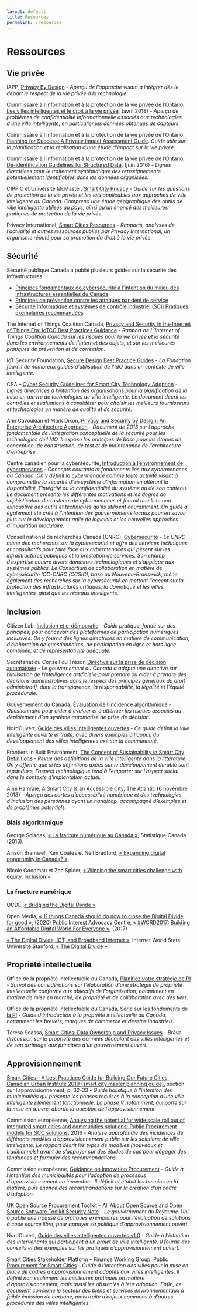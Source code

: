 ```yaml
---
layout: default
title: Resources
permalink: /resources
---
```


# Ressources

## Vie privée

IAPP, [Privacy By Design](https://iapp.org/resources/article/privacy-by-design-the-7-foundational-principles/) - _Aperçu de l’approche visant à intégrer dès le départ le respect de la vie privée à la technologie._

Commissaire à l’information et à la protection de la vie privée de l’Ontario, [Les villes intelligentes et le droit à la vie privée](https://www.ipc.on.ca/wp-content/uploads/2018/08/fs-tech-smart-cities-f.pdf), \(avril 2018\) - _Aperçu de problèmes de confidentialité informationnelle associés aux technologies d’une ville intelligente, en particulier les données obtenues de capteurs._

Commissaire à l’information et à la protection de la vie privée de l’Ontario, [Planning for Success: A Privacy Impact Assessment Guide](https://www.ipc.on.ca/wp-content/uploads/2015/05/planning-for-success-pia-guide.pdf). _Guide utile sur la planification et la réalisation d’une étude d’impact sur la vie privée._

Commissaire à l’information et à la protection de la vie privée de l’Ontario, [De-identification Guidelines for Structured Data](https://www.ipc.on.ca/wp-content/uploads/2016/08/Deidentification-Guidelines-for-Structured-Data.pdf), \(juin 2016\) - _Lignes directrices pour le traitement systématique des renseignements potentiellement identifiables dans les données organisées._

CIPPIC et Université McMaster, [Smart City Privacy](https://smartcityprivacy.ca/) - _Guide sur les questions de protection de la vie privée et les lois applicables aux approches de ville intelligente au Canada. Comprend une étude géographique des outils de ville intelligente utilisés au pays, ainsi qu’un énoncé des meilleures pratiques de protection de la vie privée._

Privacy International, [Smart Cities Resources](https://privacyinternational.org/learning-topics/smart-cities) - _Rapports, analyses de l’actualité et autres ressources publiés par Privacy International, un organisme réputé pour sa promotion du droit à la vie privée._

## Sécurité

Sécurité publique Canada a publié plusieurs guides sur la sécurité des infrastructures :

* [Principes fondamentaux de cybersécurité à l’intention du milieu des infrastructures essentielles du Canada](https://www.securitepublique.gc.ca/cnt/rsrcs/pblctns/2016-fndmntls-cybr-scrty-cmmnty/index-fr.aspx)
* [Principes de prévention contre les attaques par déni de service](https://www.securitepublique.gc.ca/cnt/rsrcs/cybr-ctr/2012/tr12-001-fr.aspx.)
* [Sécurité informatique et systèmes de contrôle industriel \(SCI\) Pratiques exemplaires recommandées](https://www.securitepublique.gc.ca/cnt/rsrcs/cybr-ctr/2012/tr12-002-fr.aspx)

The Internet of Things Coalition Canada, [Privacy and Security in the Internet of Things Era: IoTCC Best Practices Guidance](https://insightaas.com/new-research-privacy-and-security-in-the-internet-of-things-era-iotcc-best-practices-guidance/) - _Rapport de L’Internet of Things Coalition Canada sur les risques pour la vie privée et la sécurité dans les environnements de l’Internet des objets, et sur les meilleures pratiques de prévention et de correction._

IoT Security Foundation, [Secure Design Best Practice Guides](https://www.iotsecurityfoundation.org/best-practice-guidelines/) - _La Fondation fournit de nombreux guides d’utilisation de l’IdO dans un contexte de ville intelligente._

CSA – [Cyber Security Guidelines for Smart City Technology Adoption](https://www.researchgate.net/profile/Mohamad_Amin_Hasbini/publication/320290965_Cyber_Security_Guidelines_for_Smart_City_Technology_Adoption/links/59dbf668458515e9ab452699/Cyber-Security-Guidelines-for-Smart-City-Technology-Adoption.pdf) - _Lignes directrices à l’intention des organisations pour la planification de la mise en œuvre de technologies de ville intelligente. Le document décrit les contrôles et évaluations à considérer pour choisir les meilleurs fournisseurs et technologies en matière de qualité et de sécurité._

Ann Cavoukian et Mark Dixon, [Privacy and Security by Design: An Enterprise Architecture Approach](https://www.ipc.on.ca/wp-content/uploads/Resources/pbd-privacy-and-security-by-design-oracle.pdf) - _Document de 2013 sur l’approche fondamentale de l’intégration conceptuelle de la sécurité pour les technologies de l’IdO. Il expose les principes de base pour les étapes de conception, de construction, de test et de maintenance de l’architecture d’entreprise._

Centre canadien pour la cybersécurité, [Introduction à l’environnement de cybermenaces](https://cyber.gc.ca/fr/orientation/introduction-lenvironnement-de-cybermenaces) - _Concepts courants et fondements liés aux cybermenaces au Canada. On y définit la cybermenace comme toute activité visant à compromettre la sécurité d’un système d’information en altérant la disponibilité, l’intégrité ou la confidentialité du système ou de son contenu. Le document présente les différentes motivations et les degrés de sophistication des auteurs de cybermenaces et fournit une liste non exhaustive des outils et techniques qu’ils utilisent couramment. Un guide a également été créé à l’intention des gouvernements locaux pour en savoir plus sur le développement agile de logiciels et les nouvelles approches d’impartition modulaire._

Conseil national de recherches Canada \(CNRC\), [Cybersecurité](https://nrc.canada.ca/fr/recherche-developpement/produits-services/services-techniques-consultatifs/cybersecurite) - _Le CNRC mène des recherches sur la cybersécurité et offre des services techniques et consultatifs pour faire face aux cybermenaces qui pèsent sur les infrastructures publiques et la prestation de services. Son champ d’expertise couvre divers domaines technologiques et s’applique aux systèmes publics. Le Consortium de collaboration en matière de cybersécurité ICC-CNRC \(CCSIC\), basé au Nouveau-Brunswick, mène également des recherches sur la cybersécurité en mettant l’accent sur la protection des infrastructures critiques, la domotique et les villes intelligentes, ainsi que les réseaux intelligents._

## Inclusion

Citizen Lab, [Inclusion et e-démocratie](https://www.citizenlab.co/ebooks-fr/inclusion-et-e-democratie) - _Guide pratique, fondé sur des principes, pour concevoir des plateformes de participation numériques inclusives. On y fournit des lignes directrices en matière de communication, d’élaboration de questionnaires, de participation en ligne et hors ligne combinée, et de représentativité adéquate._

Secrétariat du Conseil du Trésor, [Directive sur la prise de décision automatisée](https://www.tbs-sct.gc.ca/pol/doc-fra.aspx?id=32592) - _Le gouvernement du Canada a adopté une directive sur l’utilisation de l’intelligence artificielle pour prendre ou aider à prendre des décisions administratives dans le respect des principes généraux du droit administratif, dont la transparence, la responsabilité, la légalité et l’équité procédurale._

Gouvernement du Canada, [Évaluation de l’incidence algorithmique](https://www.canada.ca/fr/gouvernement/systeme/gouvernement-numerique/innovations-gouvernementales-numeriques/utilisation-responsable-ai/evaluation-incidence-algorithmique.html) - _Questionnaire pour aider à évaluer et à atténuer les risques associés au déploiement d’un système automatisé de prise de décision._

NordOuvert, [Guide des villes intelligentes ouvertes](https://www.nordouvert.ca/publications/#guide-des-villes-intelligentes-ouvertes) - _Ce guide définit la ville intelligente ouverte et traite, avec divers exemples à l’appui, du développement des villes intelligentes axé sur la communauté._

Frontiers in Built Environment, [The Concept of Sustainability in Smart City Definitions](https://doi.org/10.3389/fbuil.2020.00077) - _Revue des définitions de la ville intelligente dans la littérature. On y affirme que si les définitions axées sur le développement durable sont répandues, l’aspect technologique tend à l’emporter sur l’aspect social dans le contexte d’implantation actuel._

Aimi Hamraie, [A Smart City Is an Accessible City](https://www.theatlantic.com/technology/archive/2018/11/city-apps-help-and-hinder-disability/574963/), The Atlantic \(6 novembre 2018\) - _Aperçu des cartes d’accessibilité numérique et des technologies d’inclusion des personnes ayant un handicap, accompagné d’exemples et de problèmes potentiels._

### Biais algorithmique

George Sciadas, [« La fracture numérique au Canada »](https://www150.statcan.gc.ca/n1/fr/pub/56f0009x/56f0009x2002001-fra.pdf?st=BkuHMyKe), Statistique Canada \(2016\).

Allison Bramwell, Ken Coates et Neil Bradford, [« Expanding digital opportunity in Canada? »](https://munkschool.utoronto.ca/ipl/files/2019/04/Bramwell_Coates_Bradford-Summary-Theme-IV-18AP2019.pdf)

Nicole Goodman et Zac Spicer, [« Winning the smart cities challenge with equity, inclusion »](https://policyoptions.irpp.org/magazines/march-2018/winning-smart-cities-challenge-equity-inclusion/)

### La fracture numérique

OCDE, [« Bridging the Digital Divide »](https://www.oecd.org/site/schoolingfortomorrowknowledgebase/themes/ict/bridgingthedigitaldivide.htm)

Open Media, [« 11 things Canada should do now to close the Digital Divide for good »](https://openmedia.org/article/item/11-things-against-digital-divide), \(2020\) Public Interest Advocacy Centre, [« \#WCRD2017: Building an Affordable Digital World For Everyone »](https://www.piac.ca/our-specialities/wcrd2017-building-an-affordable-digital-world-for-everyone/), \(2017\)

[« The Digital Divide, ICT, and Broadband Internet »](https://www.internetworldstats.com/links10.htm), Internet World Stats Université Stanford, [« The Digital Divide »](https://cs.stanford.edu/people/eroberts/cs181/projects/digital-divide/start.html)

## Propriété intellectuelle

Office de la propriété intellectuelle du Canada, [Planifiez votre stratégie de PI](https://www.ic.gc.ca/eic/site/cipointernet-internetopic.nsf/fra/wr04563.html) - _Survol des considérations sur l’élaboration d’une stratégie de propriété intellectuelle conforme aux objectifs de l’organisation, notamment en matière de mise en marché, de propriété et de collaboration avec des tiers._

Office de la propriété intellectuelle du Canada, [Série sur les fondements de la PI](https://www.ic.gc.ca/eic/site/cipointernet-internetopic.nsf/fra/h_wr04590.html) - _Guide d’introduction à la propriété intellectuelle au Canada, notamment les brevets, marques de commerce et dessins industriels._

Teresa Scassa, [Smart Cities: Data Ownership and Privacy Issues](https://www.teresascassa.ca/index.php?option=com_k2&view=item&id=241:smart-cities-data-ownership-and-privacy-issues&Itemid=81) - _Brève discussion sur la propriété des données découlant des villes intelligentes et de son arrimage aux principes d’un gouvernement ouvert._

## Approvisionnement

[Smart Cities - A best Practices Guide for Building Our Future Cities, Canadian Urban Institute 2019 \(smart city master planning guide\)](https://static1.squarespace.com/static/546bbd2ae4b077803c592197/t/5b2bbd44aa4a9970b3cff95f/1529593163251/CUIPublication.SmartPlanningOurSmartCities.June2018.pdf), section sur l’approvisionnement, p. 32-33 - _Guide holistique à l’intention des municipalités qui présente les phases requises à la conception d’une ville intelligente pleinement fonctionnelle. La phase V notamment, qui porte sur la mise en œuvre, aborde la question de l’approvisionnement._

Commission européenne, [Analysing the potential for wide scale roll out of integrated smart cities and communities solutions: Public Procurement models for SCC solutions](https://eu-smartcities.eu/sites/eu-smartcities.eu/files/2017-09/D8.2_Public%20procurement%20models%20for%20SCC%20solutions.pdf), 2016 - _Analyse approfondie des incidences de différents modèles d’approvisionnement public sur les solutions de ville intelligente. Le rapport décrit les types de modèles \(nouveaux et traditionnels\) avant de s’appuyer sur des études de cas pour dégager des tendances et formuler des recommandations._

Commission européenne, [Guidance on Innovation Procurement](https://ec.europa.eu/docsroom/documents/29261/attachments/1/translations/en/renditions/native) - _Guide à l’intention des municipalités pour l’adoption de processus d’approvisionnement en innovation. Il définit et établit les besoins en la matière, puis énonce des recommandations sur la création d’un cadre d’adoption._

[UK Open Source Procurement Toolkit – All About Open Source and Open Source Software Toolkit Security Note](https://www.gov.uk/government/publications/open-source-procurement-toolkit) - _Le gouvernement du Royaume-Uni a publié une trousse de pratiques exemplaires pour l’évaluation de solutions à code source libre, pour appuyer sa politique d’approvisionnement ouvert._

NordOuvert, [Guide des villes intelligentes ouvertes v1.0](https://docs.google.com/document/d/14BuvTBFylHeK9WrPsmJ5XCJrhRBKTL51mAEIrQVwnM0/edit) - _Guide à l’intention des intervenants qui participent à un projet de ville intelligente. Il fournit des conseils et des exemples sur les pratiques d’approvisionnement ouvert._

Smart Cities Stakeholder Platform – Finance Working Group, [Public Procurement for Smart Cities](https://www.google.com/url?sa=t&rct=j&q=&esrc=s&source=web&cd=&ved=2ahUKEwja6KLS79DpAhXMdN8KHbguCuoQFjABegQIChAD&url=http%3A%2F%2Fwww.sustainable-procurement.org%2Ffileadmin%2Ftemplates%2Fsp_platform%2Flib%2Fsp_platform_resources%2Ftools%2Fpush_resource_file.php%3Fuid%3D42abe812&usg=AOvVaw2N8fO6j8c5uQG9GDEARAs2) - _Guide à l’intention des villes pour la mise en place de cadres d’approvisionnement adaptés aux villes intelligentes. Il définit non seulement les meilleures pratiques en matière d’approvisionnement, mais aussi les obstacles à leur adoption. Enfin, ce document concerne le secteur des biens et services environnementaux à faible émission de carbone, mais traite d’enjeux communs à d’autres procédures des villes intelligentes._

